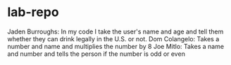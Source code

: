 # lab-repo
Jaden Burroughs: In my code I take  the user's name and age and tell them whether they can drink legally in the U.S. or not.
Dom Colangelo: Takes a number and name and multiplies the number by 8
Joe Mitlo: Takes a name and number and tells the person if the number is odd or even
